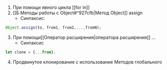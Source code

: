 1) При помощи явного цикла [[for in]]
2) [[Б Методы работы с Object#^927cfb|Метод Object]] assign
	- Синтаксис:
```js
Object.assign(to, from1, from2,...,fromN);
```

3) При помощи[[Оператор расширения|оператора расширения]] …
	- Синтаксис
```js
let clone = {...from};
```

4) Продвинутое клонирование с использование Методов глобального 
